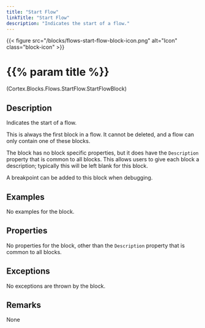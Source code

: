 ```yaml
---
title: "Start Flow"
linkTitle: "Start Flow"
description: "Indicates the start of a flow."
---
```


{{< figure src="/blocks/flows-start-flow-block-icon.png" alt="Icon" class="block-icon" >}}

# {{% param title %}}

<p class="namespace">(Cortex.Blocks.Flows.StartFlow.StartFlowBlock)</p>

## Description

Indicates the start of a flow.

This is always the first block in a flow. It cannot be deleted, and a flow can only contain one of these blocks.

The block has no block specific properties, but it does have the `Description` property that is common to all blocks. This allows users to give each block a description; typically this will be left blank for this block.

A breakpoint can be added to this block when debugging.

## Examples

No examples for the block.

## Properties

No properties for the block, other than the `Description` property that is common to all blocks.

## Exceptions

No exceptions are thrown by the block.

## Remarks

None
